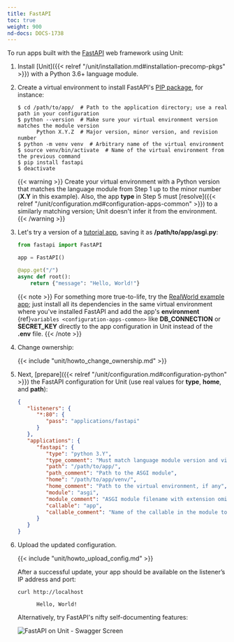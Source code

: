 ```yaml
---
title: FastAPI
toc: true
weight: 900
nd-docs: DOCS-1738
---
```


To run apps built with the [FastAPI](https://fastapi.tiangolo.com) web framework using Unit:

1. Install [Unit]({{< relref "/unit/installation.md#installation-precomp-pkgs" >}}) with a Python 3.6+ language module.

2. Create a virtual environment to install FastAPI's
   [PIP package](https://fastapi.tiangolo.com/tutorial/#install-fastapi), for
   instance:

   ```console
   $ cd /path/to/app/  # Path to the application directory; use a real path in your configuration
   $ python --version  # Make sure your virtual environment version matches the module version
         Python X.Y.Z  # Major version, minor version, and revision number
   $ python -m venv venv  # Arbitrary name of the virtual environment
   $ source venv/bin/activate  # Name of the virtual environment from the previous command
   $ pip install fastapi
   $ deactivate
   ```

   {{< warning >}}
   Create your virtual environment with a Python version that matches the
   language module from Step 1 up to the minor number (**X.Y** in
   this example). Also, the app **type** in Step 5 must
   [resolve]({{< relref "/unit/configuration.md#configuration-apps-common" >}})
   to a similarly matching version; Unit doesn't infer it from the environment.
   {{< /warning >}}

3. Let's try a version of a [tutorial app](https://fastapi.tiangolo.com/tutorial/first-steps/),
   saving it as **/path/to/app/asgi.py**:

   ```python
   from fastapi import FastAPI

   app = FastAPI()

   @app.get("/")
   async def root():
       return {"message": "Hello, World!"}
   ```

   {{< note >}}
   For something more true-to-life, try the
   [RealWorld example app](https://github.com/nsidnev/fastapi-realworld-example-app); just
   install all its dependencies in the same virtual environment where you've
   installed FastAPI and add the app's **environment** {ref}`variables
   <configuration-apps-common>` like **DB_CONNECTION** or
   **SECRET_KEY** directly to the app configuration in Unit instead of
   the **.env** file.
   {{< /note >}}

4. Change ownership:

   {{< include "unit/howto_change_ownership.md" >}}

5. Next, [prepare]({{< relref "/unit/configuration.md#configuration-python" >}})
   the FastAPI configuration for Unit (use real values for **type**, **home**, and **path**):

   ```json
   {
      "listeners": {
         "*:80": {
            "pass": "applications/fastapi"
         }
      },
      "applications": {
         "fastapi": {
            "type": "python 3.Y",
            "type_comment": "Must match language module version and virtual environment version",
            "path": "/path/to/app/",
            "path_comment": "Path to the ASGI module",
            "home": "/path/to/app/venv/",
            "home_comment": "Path to the virtual environment, if any",
            "module": "asgi",
            "module_comment": "ASGI module filename with extension omitted",
            "callable": "app",
            "callable_comment": "Name of the callable in the module to run"
         }
      }
   }
   ```

6. Upload the updated configuration.

   {{< include "unit/howto_upload_config.md" >}}

   After a successful update, your app should be available on the listener’s IP
   address and port:

   ```console
   curl http://localhost

         Hello, World!
   ```

   Alternatively, try FastAPI's nifty self-documenting features:

   ![FastAPI on Unit - Swagger Screen](/unit/images/fastapi.png)
